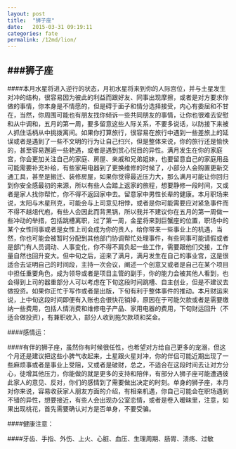 ```yaml
---
layout: post
title:  "狮子座"
date:   2015-03-31 09:19:11
categories: fate
permalink: /12md/lion/
---
```


###狮子座
---

####本月水星将进入逆行的状态，月初水星将来到你的人际宫位，并与土星发生对冲的结构，很容易因为彼此的利益而跟好友、同事出现摩擦，或者是对方要求你做的事情，你本身是不情愿的，但是碍于面子和情分选择接受，内心有委屈和不甘在，当然，你周围可能也有朋友找你倾诉一些共同朋友的事情，让你也很难去安慰和从中调和，五月的第一周，要多留意这些人际关系，不要多说话，以防接下来被人抓住话柄从中挑拨离间。如果你打算旅行，很容易在旅行中遇到一些差旅上的延误或者是遇到了一些不文明的行为让自己扫兴，但是整体来说，你的旅行还是愉快的，甚至容易邂逅一些艳遇，或者是遇到赏心悦目的异性。满月发生在你的家庭宫，你会更加关注自己的家庭、房屋、亲戚和兄弟姐妹，也要留意自己的家庭用品可能需要补充补给，有些家用电器到了更换维修的时候了，小部分人会购置更新交通工具，甚至是搬迁、装修房屋，如果你觉得最近压力大，那么满月可能让你回归到你安全感最初的来源，所以有些人会踏上返家的旅程，想要静修一段时间，又或者是家人找你帮忙，你不得不返回家中去。留意家中男性长辈的健康。本月职场来说，太阳与木星刑克，可能会与上司意见相悖，或者是你可能需要应对紧急事件而不得不越俎代庖，有些人会因此而背黑锅，所以我并不建议你在五月的第一周做一些冲动的举措，包括跳槽离职，过了第一周，金星将来到巨蟹座的位置，职场中的某个女性同事或者是女性上司会成为你的贵人，给你带来一些事业上的机遇，当然，你也可能会被暂时分配到其他部门协调帮忙处理事件，有些同事可能请假或者是部门有人员调动、人事变化，你不得不肩负起一些工作，需要跟他们交接，工作量自然也回升变大。但中旬之后，迎来了满月，满月发生在自己的事业宫，这是很适合去证明自己的时间段，主持一次会议，阐述一个创意又或者是自己在某个项目中担任重要角色，成为领导或者是项目主管的副手，你的能力会被其他人看到，也会得到上司的器重部分人可以考虑在下旬这段时间跳槽、自主创业，但是不建议去做投资。如果你正忙于写作或者是出版，下旬有利于整体事件的推动。本月财运来说，上中旬这段时间即便有入账也会很快花销掉，原因在于可能欠款或者是需要缴纳一些费用，包括人情消费和维修电子产品、家用电器的费用，下旬财运回升（不适合做投资），有兼职收入，部分人收到拖欠款项和奖金。

####感情运：

####有伴的狮子座，虽然你有时候很任性，也希望对方给自己更多的宠溺，但这个月还是建议把这些小脾气收起来，土星跟火星对冲，你的伴侣可能近期出现了一些麻烦事或者是事业上受阻，又或者是破财，总之，不适合在这段时间去让对方分心，徒增其他压力，你能做的就是更多的支持和陪伴，有部分人狮子座可能遭遇彼此家人的意见、反对，你们的感情到了需要做出决定的时刻。单身的狮子座，本月对你来说，容易收获家人朋友方面的介绍，有相亲机遇，你自己可能会在职场遇到不错的异性，想要接近，有些人会出现办公室恋情，或者是卷入暧昧里，注意，如果出现桃花，首先需要确认对方是否单身，不要受骗。

####健康注意：

####牙齿、手指、外伤、上火、心脏、血压、生理周期、肠胃、溃疡、过敏

